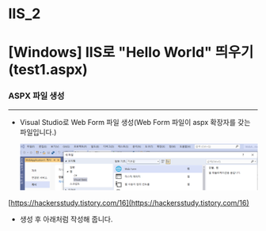 # IIS_2
# [Windows] IIS로 "Hello World" 띄우기(test1.aspx)

### ASPX 파일 생성

---

- Visual Studio로 Web Form 파일 생성(Web Form 파일이 aspx 확장자를 갖는 파일입니다.)

    ![Untitled](https://raw.githubusercontent.com/KrGil/TIL/main/documents/IIS_2.assets/Untitled.png)

[https://hackersstudy.tistory.com/16](https://hackersstudy.tistory.com/16)

- 생성 후 아래처럼 작성해 줍니다. <title>과 <body>  부분만 수정했습니다.

```bash
<%@ Page Language="VB" %>

<!DOCTYPE html>
<html lang="en" xmlns="http://www.w3.org/1999/xhtml">
<head runat="server">
<meta charset="utf-8" />
    <title>.aspx test</title>    
</head>
<body>
    <h1>Hello World</h1>
    <h2>This is a test file.</h2>
</body>
</html>
```

- 작성 후 저장합니다. 저는 D:\Eisen\.net 에 저장했습니다.

![Untitled](https://raw.githubusercontent.com/KrGil/TIL/main/documents/IIS_2.assets/Untitled1.png)

### ISS 관리자 실행

- 웹 사이트 추가 → 저장한 파일 경로를 설정합니다.

![Untitled](https://raw.githubusercontent.com/KrGil/TIL/main/documents/IIS_2.assets/Untitled2.png)

** **포트 번호를 변경해 주셔야 합니다.(본인이 쓰지 않는 포트번호를 설정합니다. i.e) 80 → 8080)**

- 기본 문서로 들어갑니다.

![Untitled](https://raw.githubusercontent.com/KrGil/TIL/main/documents/IIS_2.assets/Untitled3.png)

- 우측의 추가버튼 → test1.aspx  확인을 누릅니다.

![Untitled](https://raw.githubusercontent.com/KrGil/TIL/main/documents/IIS_2.assets/Untitled4.png)

- 그 후 localhost.:8080으로 접속하시면 이렇게 잘 뜨는것을 확인하실 수 있습니다.

![Untitled](https://raw.githubusercontent.com/KrGil/TIL/main/documents/IIS_2.assets//Untitled5.png)

### Result

> 간단하게 사용해본 결과 작동하는 원리나 구조에서는 차이가 있을 듯 하지만 사용하는 과정에서 html과 큰 차이를 느끼지 못했습니다.

# References

[https://hackersstudy.tistory.com/16](https://hackersstudy.tistory.com/16)

[https://www.lifewire.com/what-is-an-aspx-file-2619705](https://www.lifewire.com/what-is-an-aspx-file-2619705)

[https://blog.daum.net/day24hours/12576186#:~:text=aspx는 asp.net 파일의 확장자 입니다.&text=aspx파일은 서버코드,완전히 분리되어 구동됩니다.&text=asp.net는 비쥬얼 스튜디오가 없으면 개발이 힘듭니다.&text=aspx는 닷넷(.net)의 페이지확장자 입니다](https://blog.daum.net/day24hours/12576186#:~:text=aspx%EB%8A%94%20asp.net%20%ED%8C%8C%EC%9D%BC%EC%9D%98%20%ED%99%95%EC%9E%A5%EC%9E%90%20%EC%9E%85%EB%8B%88%EB%8B%A4.&text=aspx%ED%8C%8C%EC%9D%BC%EC%9D%80%20%EC%84%9C%EB%B2%84%EC%BD%94%EB%93%9C,%EC%99%84%EC%A0%84%ED%9E%88%20%EB%B6%84%EB%A6%AC%EB%90%98%EC%96%B4%20%EA%B5%AC%EB%8F%99%EB%90%A9%EB%8B%88%EB%8B%A4.&text=asp.net%EB%8A%94%20%EB%B9%84%EC%A5%AC%EC%96%BC%20%EC%8A%A4%ED%8A%9C%EB%94%94%EC%98%A4%EA%B0%80%20%EC%97%86%EC%9C%BC%EB%A9%B4%20%EA%B0%9C%EB%B0%9C%EC%9D%B4%20%ED%9E%98%EB%93%AD%EB%8B%88%EB%8B%A4.&text=aspx%EB%8A%94%20%EB%8B%B7%EB%84%B7(.net)%EC%9D%98%20%ED%8E%98%EC%9D%B4%EC%A7%80%ED%99%95%EC%9E%A5%EC%9E%90%20%EC%9E%85%EB%8B%88%EB%8B%A4).

[https://docs.microsoft.com/ko-kr/visualstudio/deployment/tutorial-import-publish-settings-iis?view=vs-2019](https://docs.microsoft.com/ko-kr/visualstudio/deployment/tutorial-import-publish-settings-iis?view=vs-2019)
